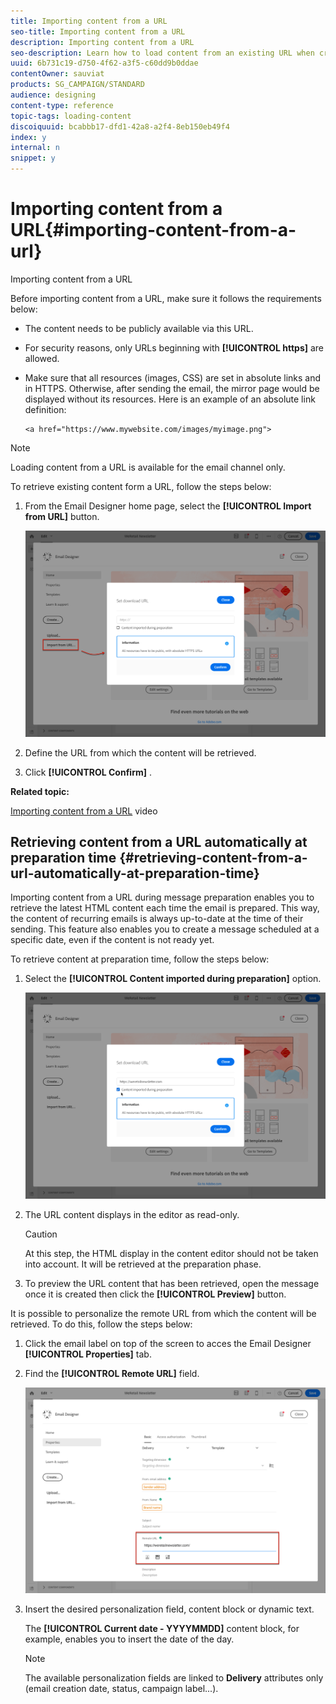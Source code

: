 ```yaml
---
title: Importing content from a URL
seo-title: Importing content from a URL
description: Importing content from a URL
seo-description: Learn how to load content from an existing URL when creating an email.
uuid: 6b731c19-d750-4f62-a3f5-c60dd9b0ddae
contentOwner: sauviat
products: SG_CAMPAIGN/STANDARD
audience: designing
content-type: reference
topic-tags: loading-content
discoiquuid: bcabbb17-dfd1-42a8-a2f4-8eb150eb49f4
index: y
internal: n
snippet: y
---
```


# Importing content from a URL{#importing-content-from-a-url}

Importing content from a URL

Before importing content from a URL, make sure it follows the requirements below:

* The content needs to be publicly available via this URL.
* For security reasons, only URLs beginning with **[!UICONTROL https]** are allowed.
* Make sure that all resources (images, CSS) are set in absolute links and in HTTPS. Otherwise, after sending the email, the mirror page would be displayed without its resources. Here is an example of an absolute link definition:

  ```
  <a href="https://www.mywebsite.com/images/myimage.png">
  ```

>[!NOTE]
>
>Loading content from a URL is available for the email channel only.

To retrieve existing content form a URL, follow the steps below:

1. From the Email Designer home page, select the **[!UICONTROL Import from URL]** button.

   ![](assets/email_designer_importfromurl.png)

1. Define the URL from which the content will be retrieved.
1. Click **[!UICONTROL Confirm]** .

**Related topic:**

[Importing content from a URL](https://helpx.adobe.com/campaign/kt/acs/using/acs-email-designer-tutorial.html#Workingwithexistingcontent) video

## Retrieving content from a URL automatically at preparation time {#retrieving-content-from-a-url-automatically-at-preparation-time}

Importing content from a URL during message preparation enables you to retrieve the latest HTML content each time the email is prepared. This way, the content of recurring emails is always up-to-date at the time of their sending. This feature also enables you to create a message scheduled at a specific date, even if the content is not ready yet.

To retrieve content at preparation time, follow the steps below:

1. Select the **[!UICONTROL Content imported during preparation]** option.

   ![](assets/email_designer_importfromurl2.png)

1. The URL content displays in the editor as read-only.

   >[!CAUTION]
   >
   >At this step, the HTML display in the content editor should not be taken into account. It will be retrieved at the preparation phase.

1. To preview the URL content that has been retrieved, open the message once it is created then click the **[!UICONTROL Preview]** button.

It is possible to personalize the remote URL from which the content will be retrieved. To do this, follow the steps below:

1. Click the email label on top of the screen to acces the Email Designer **[!UICONTROL Properties]** tab.
1. Find the **[!UICONTROL Remote URL]** field.

   ![](assets/email_designer_importfromurl4.png)

1. Insert the desired personalization field, content block or dynamic text.

   The **[!UICONTROL Current date - YYYYMMDD]** content block, for example, enables you to insert the date of the day.

   >[!NOTE]
   >
   >The available personalization fields are linked to **Delivery** attributes only (email creation date, status, campaign label...).

